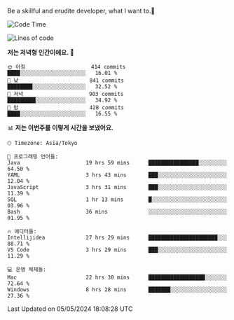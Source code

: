 Be a skillful and erudite developer, what I want to.👶

<!--START_SECTION:waka-->
![Code Time](http://img.shields.io/badge/Code%20Time-772%20hrs%2045%20mins-blue)

![Lines of code](https://img.shields.io/badge/%EC%A0%80%EB%8A%94%20%EC%97%AC%ED%83%9C%EA%B9%8C%EC%A7%80%20-1.7%20million%20%EC%A4%84%EC%9D%98%20%EC%BD%94%EB%93%9C%EB%A5%BC%20%EC%9E%91%EC%84%B1%ED%96%88%EC%96%B4%EC%9A%94.-blue)

**저는 저녁형 인간이에요. 🦉** 

```text
🌞 아침                     414 commits         ████░░░░░░░░░░░░░░░░░░░░░   16.01 % 
🌆 낮　                     841 commits         ████████░░░░░░░░░░░░░░░░░   32.52 % 
🌃 저녁                     903 commits         █████████░░░░░░░░░░░░░░░░   34.92 % 
🌙 밤　                     428 commits         ████░░░░░░░░░░░░░░░░░░░░░   16.55 % 
```


📊 **저는 이번주를 이렇게 시간을 보냈어요.** 

```text
🕑︎ Timezone: Asia/Tokyo

💬 프로그래밍 언어들: 
Java                     19 hrs 59 mins      ████████████████░░░░░░░░░   64.50 % 
YAML                     3 hrs 43 mins       ███░░░░░░░░░░░░░░░░░░░░░░   12.04 % 
JavaScript               3 hrs 31 mins       ███░░░░░░░░░░░░░░░░░░░░░░   11.39 % 
SQL                      1 hr 13 mins        █░░░░░░░░░░░░░░░░░░░░░░░░   03.96 % 
Bash                     36 mins             ░░░░░░░░░░░░░░░░░░░░░░░░░   01.95 % 

🔥 에디터들: 
Intellijidea             27 hrs 29 mins      ██████████████████████░░░   88.71 % 
VS Code                  3 hrs 29 mins       ███░░░░░░░░░░░░░░░░░░░░░░   11.29 % 

💻 운영 체제들: 
Mac                      22 hrs 30 mins      ██████████████████░░░░░░░   72.64 % 
Windows                  8 hrs 28 mins       ███████░░░░░░░░░░░░░░░░░░   27.36 % 
```


 Last Updated on 05/05/2024 18:08:28 UTC
<!--END_SECTION:waka-->
